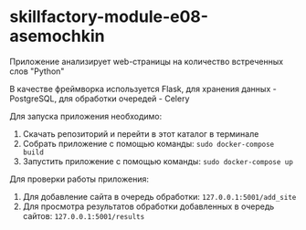 # skillfactory-module-e08-asemochkin

Приложение анализирует web-страницы на количество встреченных слов "Python"

В качестве фреймворка используется Flask, для хранения данных - PostgreSQL, для обработки очередей - Celery

Для запуска приложения необходимо:

1. Скачать репозиторий и перейти в этот каталог в терминале
2. Собрать приложение с помощью команды: ```sudo docker-compose build```
3. Запустить приложение с помощью команды: ```sudo docker-compose up```

Для проверки работы приложения:

1. Для добавление сайта в очередь обработки: ```127.0.0.1:5001/add_site```
1. Для просмотра результатов обработки добавленных в очередь сайтов: ```127.0.0.1:5001/results```
